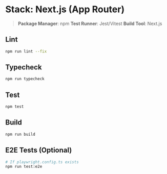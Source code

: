 # Stack: Next.js (App Router)

> **Package Manager**: npm
> **Test Runner**: Jest/Vitest
> **Build Tool**: Next.js

## Lint
```bash
npm run lint --fix
```

## Typecheck
```bash
npm run typecheck
```

## Test
```bash
npm test
```

## Build
```bash
npm run build
```

## E2E Tests (Optional)
```bash
# If playwright.config.ts exists
npm run test:e2e
```
